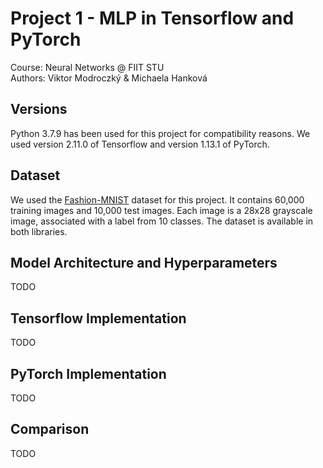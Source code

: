 # Project 1 - MLP in Tensorflow and PyTorch

Course: Neural Networks @ FIIT STU\
Authors: Viktor Modroczký & Michaela Hanková

## Versions

Python 3.7.9 has been used for this project for compatibility reasons.
We used version 2.11.0 of Tensorflow and version 1.13.1 of PyTorch.

## Dataset

We used the [Fashion-MNIST](https://github.com/zalandoresearch/fashion-mnist) dataset for this project. It contains 60,000 training images and 10,000 test images. Each image is a 28x28 grayscale image, associated with a label from 10 classes. The dataset is available in both libraries.

## Model Architecture and Hyperparameters

TODO

## Tensorflow Implementation

TODO

## PyTorch Implementation

TODO

## Comparison

TODO
